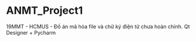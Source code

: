 # ANMT_Project1
19MMT - HCMUS - Đồ án mã hóa file và chữ ký điện tử chưa hoàn chỉnh.
Qt Designer + Pycharm

